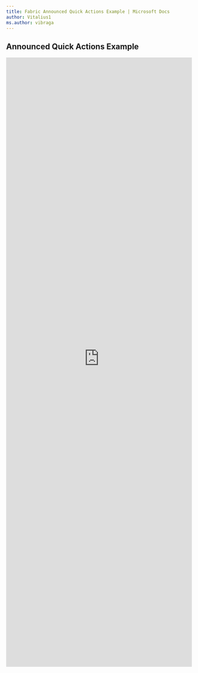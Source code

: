 ```yaml
---
title: Fabric Announced Quick Actions Example | Microsoft Docs
author: Vitalius1
ms.author: vibraga
---
```


## Announced Quick Actions Example

<iframe 
    title='Announced Quick Actions Example'
    src='https://fabricweb.z5.web.core.windows.net/pr-deploy-site/refs/heads/master/fabric-website-resources/dist/index.html#/examples/announced/quickactions?docsExample=true'
    frameborder='no'
    height='1650'
    style='width: 100%;'
>